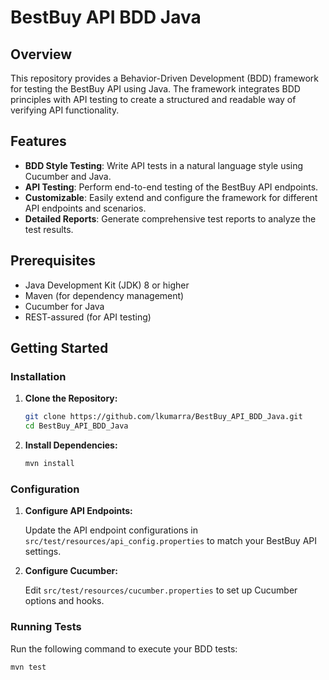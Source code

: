 # BestBuy API BDD Java

## Overview

This repository provides a Behavior-Driven Development (BDD) framework for testing the BestBuy API using Java. The framework integrates BDD principles with API testing to create a structured and readable way of verifying API functionality.

## Features

- **BDD Style Testing**: Write API tests in a natural language style using Cucumber and Java.
- **API Testing**: Perform end-to-end testing of the BestBuy API endpoints.
- **Customizable**: Easily extend and configure the framework for different API endpoints and scenarios.
- **Detailed Reports**: Generate comprehensive test reports to analyze the test results.

## Prerequisites

- Java Development Kit (JDK) 8 or higher
- Maven (for dependency management)
- Cucumber for Java
- REST-assured (for API testing)

## Getting Started

### Installation

1. **Clone the Repository:**

    ```bash
    git clone https://github.com/lkumarra/BestBuy_API_BDD_Java.git
    cd BestBuy_API_BDD_Java
    ```

2. **Install Dependencies:**

    ```bash
    mvn install
    ```

### Configuration

1. **Configure API Endpoints:**

   Update the API endpoint configurations in `src/test/resources/api_config.properties` to match your BestBuy API settings.

2. **Configure Cucumber:**

   Edit `src/test/resources/cucumber.properties` to set up Cucumber options and hooks.

### Running Tests

Run the following command to execute your BDD tests:

```bash
mvn test
